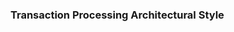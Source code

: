 <div id="title">

### Transaction Processing Architectural Style
</div>

<div id="body">

<include src="what/unit-inParent-asPanel.md" boilerplate />

</div>